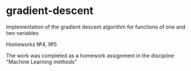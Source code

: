 # gradient-descent
Implementation of the gradient descent algorithm for functions of one and two variables

Homeworks №4, №5

The work was completed as a homework assignment in the discipline "Machine Learning methods"
